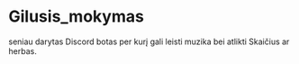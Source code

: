# Gilusis_mokymas

seniau darytas Discord botas per kurį gali leisti muzika bei atlikti Skaičius ar herbas.

